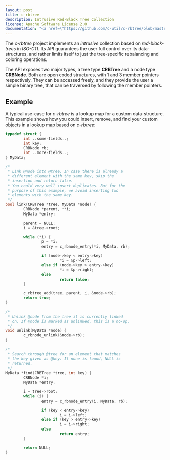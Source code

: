 ```yaml
---
layout: post
title: c-rbtree
description: Intrusive Red-Black Tree Collection
license: Apache Software License 2.0
documentation: "<a href=\"https://github.com/c-util/c-rbtree/blob/master/src/c-rbtree.h\">c-rbtree.h</a>"
---
```

The *c-rbtree* project implements an *intrusive* collection based on
*red-black-trees* in *ISO-C11*. Its API guarantees the user full control over
its data-structures, and rather limits itself to just the tree-specific
rebalancing and coloring operations.

The API exposes two major types, a tree type **CRBTree** and a node type
**CRBNode**. Both are open coded structures, with 1 and 3 member pointers
respectively. They can be accessed freely, and they provide the user a simple
binary tree, that can be traversed by following the member pointers. 

## Example

A typical use-case for *c-rbtree* is a lookup map for a custom data-structure.
This example shows how you could insert, remove, and find your custom objects
in a lookup map based on *c-rbtree*:

```c
typedef struct {
        int ..some-fields..;
        int key;
        CRBNode rb;
        int ..more-fields..;
} MyData;

/*
 * Link @node into @tree. In case there is already a
 * different element with the same key, skip the
 * insertion and return false.
 * You could very well insert duplicates. But for the
 * purpose of this example, we avoid inserting two
 * elements with the same key.
 */
bool link(CRBTree *tree, MyData *node) {
        CRBNode *parent, **i;
        MyData *entry;

        parent = NULL;
        i = &tree->root;

        while (*i) {
                p = *i;
                entry = c_rbnode_entry(*i, MyData, rb);

                if (node->key < entry->key)
                        *i = &p->left;
                else if (node->key > entry->key)
                        *i = &p->right;
                else
                        return false;
        }

        c_rbtree_add(tree, parent, i, &node->rb);
        return true;
}

/*
 * Unlink @node from the tree it is currently linked
 * on. If @node is marked as unlinked, this is a no-op.
 */
void unlink(MyData *node) {
        c_rbnode_unlink(&node->rb);
}

/*
 * Search through @tree for an element that matches
 * the key given as @key. If none is found, NULL is
 * returned.
 */
MyData *find(CRBTree *tree, int key) {
        CRBNode *i;
        MyData *entry;

        i = tree->root;
        while (i) {
                entry = c_rbnode_entry(i, MyData, rb);

                if (key < entry->key)
                        i = i->left;
                else if (key > entry->key)
                        i = i->right;
                else
                        return entry;
        }

        return NULL;
}
```

